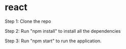 # react

Step 1: Clone the repo

Step 2: Run "npm install" to install all the dependencies

Step 3: Run "npm start" to run the application.